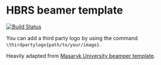 # HBRS beamer template

[![Build Status](https://travis-ci.org/mas-group/beamer-template.svg?branch=master)](https://travis-ci.org/mas-group/beamer-template)

You can add a third party logo by using the command `\thirdpartylogo{path/to/your/image}`.

Heavily adapted from [Masaryk University beamper template](https://www.overleaf.com/latex/templates/fibeamer-for-the-faculty-of-arts-at-the-masaryk-university-in-brno/rbtxqwnjyndf).
